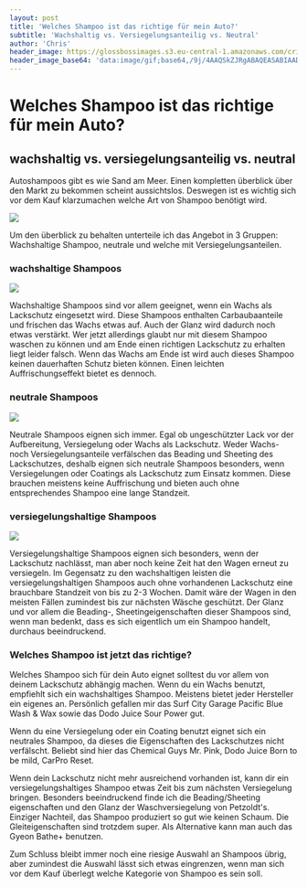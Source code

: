 ```yaml
---
layout: post
title: 'Welches Shampoo ist das richtige für mein Auto?'
subtitle: 'Wachshaltig vs. Versiegelungsanteilig vs. Neutral'
author: 'Chris'
header_image: https://glossbossimages.s3.eu-central-1.amazonaws.com/criz/shampoo/DSC_0003.jpg
header_image_base64: 'data:image/gif;base64,/9j/4AAQSkZJRgABAQEASABIAAD/2wBDAAgGBgcGBQgHBwcJCQgKDBQNDAsLDBkSEw8UHRofHh0aHBwgJC4nICIsIxwcKDcpLDAxNDQ0Hyc5PTgyPC4zNDL/2wBDAQkJCQwLDBgNDRgyIRwhMjIyMjIyMjIyMjIyMjIyMjIyMjIyMjIyMjIyMjIyMjIyMjIyMjIyMjIyMjIyMjIyMjL/wAARCAAHAAoDASIAAhEBAxEB/8QAFgABAQEAAAAAAAAAAAAAAAAAAAQG/8QAIRAAAQMDBAMAAAAAAAAAAAAAAQIDBAASEwUGEUEhUXH/xAAVAQEBAAAAAAAAAAAAAAAAAAADBP/EABsRAQACAgMAAAAAAAAAAAAAAAEAAhHBUWGx/9oADAMBAAIRAxEAPwCrdc7WmtUdajOLYwgJjBCgL7gLrvPr5WwbkRsachOTgXcDvulKnbLSue/WMgCnOh3P/9k='
---
```

# Welches Shampoo ist das richtige für mein Auto?

## wachshaltig vs. versiegelungsanteilig vs. neutral

Autoshampoos gibt es wie Sand am Meer. Einen kompletten überblick über den Markt zu bekommen scheint aussichtslos. Deswegen ist es wichtig sich vor dem Kauf klarzumachen welche Art von Shampoo benötigt wird.

![](https://glossbossimages.s3.eu-central-1.amazonaws.com/criz/shampoo/DSC_0003.jpg)

Um den überblick zu behalten unterteile ich das Angebot in 3 Gruppen: Wachshaltige Shampoo, neutrale und welche mit Versiegelungsanteilen.

### wachshaltige Shampoos

![](https://glossbossimages.s3.eu-central-1.amazonaws.com/criz/shampoo/DSC_0004.jpg)

Wachshaltige Shampoos sind vor allem geeignet, wenn ein Wachs als Lackschutz eingesetzt wird. Diese Shampoos enthalten Carbaubaanteile und frischen das Wachs etwas auf. Auch der Glanz wird dadurch noch etwas verstärkt. Wer jetzt allerdings glaubt nur mit diesem Shampoo waschen zu können und am Ende einen richtigen Lackschutz zu erhalten liegt leider falsch. Wenn das Wachs am Ende ist wird auch dieses Shampoo keinen dauerhaften Schutz bieten können. Einen leichten Auffrischungseffekt bietet es dennoch.

### neutrale Shampoos

![](https://glossbossimages.s3.eu-central-1.amazonaws.com/criz/shampoo/DSC_0006.jpg)

Neutrale Shampoos eignen sich immer. Egal ob ungeschützter Lack vor der Aufbereitung, Versiegelung oder Wachs als Lackschutz. Weder Wachs- noch Versiegelungsanteile verfälschen das Beading und Sheeting des Lackschutzes, deshalb eignen sich neutrale Shampoos besonders, wenn Versiegelungen oder Coatings als Lackschutz zum Einsatz kommen. Diese brauchen meistens keine Auffrischung und bieten auch ohne entsprechendes Shampoo eine lange Standzeit.

### versiegelungshaltige Shampoos

![](https://glossbossimages.s3.eu-central-1.amazonaws.com/criz/shampoo/DSC_0007.jpg)

Versiegelungshaltige Shampoos eignen sich besonders, wenn der Lackschutz nachlässt, man aber noch keine Zeit hat den Wagen erneut zu versiegeln. Im Gegensatz zu den wachshaltigen leisten die versiegelungshaltigen Shampoos auch ohne vorhandenen Lackschutz eine brauchbare Standzeit von bis zu 2-3 Wochen. Damit wäre der Wagen in den meisten Fällen zumindest bis zur nächsten Wäsche geschützt. Der Glanz und vor allem die Beading-, Sheetingeigenschaften dieser Shampoos sind, wenn man bedenkt, dass es sich eigentlich um ein Shampoo handelt, durchaus beeindruckend.

### Welches Shampoo ist jetzt das richtige?

Welches Shampoo sich für dein Auto eignet solltest du vor allem von deinem Lackschutz abhängig machen. Wenn du ein Wachs benutzt, empfiehlt sich ein wachshaltiges Shampoo. Meistens bietet jeder Hersteller ein eigenes an. Persönlich gefallen mir das Surf City Garage Pacific Blue Wash &amp; Wax sowie das Dodo Juice Sour Power gut.

Wenn du eine Versiegelung oder ein Coating benutzt eignet sich ein neutrales Shampoo, da dieses die Eigenschaften des Lackschutzes nicht verfälscht. Beliebt sind hier das Chemical Guys Mr. Pink, Dodo Juice Born to be mild, CarPro Reset.

Wenn dein Lackschutz nicht mehr ausreichend vorhanden ist, kann dir ein versiegelungshaltiges Shampoo etwas Zeit bis zum nächsten Versiegelung bringen. Besonders beeindruckend finde ich die Beading/Sheeting eigenschaften und den Glanz der Waschversiegelung von Petzoldt's. Einziger Nachteil, das Shampoo produziert so gut wie keinen Schaum. Die Gleiteigenschaften sind trotzdem super. Als Alternative kann man auch das Gyeon Bathe+ benutzen.

Zum Schluss bleibt immer noch eine riesige Auswahl an Shampoos übrig, aber zumindest die Auswahl lässt sich etwas eingrenzen, wenn man sich vor dem Kauf überlegt welche Kategorie von Shampoo es sein soll.